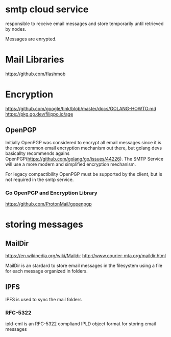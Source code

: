 # smtp cloud service
responsible to receive email messages and store temporarily until retrieved by nodes.

Messages are enrypted.


# Mail Libraries
https://github.com/flashmob


# Encryption
https://github.com/google/tink/blob/master/docs/GOLANG-HOWTO.md
https://pkg.go.dev/filippo.io/age

## OpenPGP
Initially OpenPGP was considered to encrypt all email messages since it is the most common email encryption mechanism out there, but golang devs basicallty recommends agains OpenPGP(https://github.com/golang/go/issues/44226). The SMTP Service will use a more modern and simplified encryption mechanism.

For legacy compactibility OpenPGP must be supported by the client, but is not required in the smtp service.

### Go OpenPGP and Encryption Library
https://github.com/ProtonMail/gopenpgp



# storing messages
## MailDir
https://en.wikipedia.org/wiki/Maildir
http://www.courier-mta.org/maildir.html

MailDir is an stardard to store email messages in the filesystem using a file for each message organized in folders.



## IPFS
IPFS is used to sync the mail folders

### RFC-5322

ipld-eml is an RFC-5322 compliand IPLD object format for storing email messages
